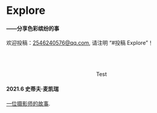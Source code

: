 # Explore

#### ——分享色彩缤纷的事  

欢迎投稿：2546240576@qq.com, 请注明  “#投稿 Explore”！  

</br>
</br>
</br>
<center> Test </center>


#### 2021.6 史蒂夫·麦凯瑞  

[一位摄影师的故事](http://www.360doc.com/content/19/0720/12/7793103_849933739.shtml).  

